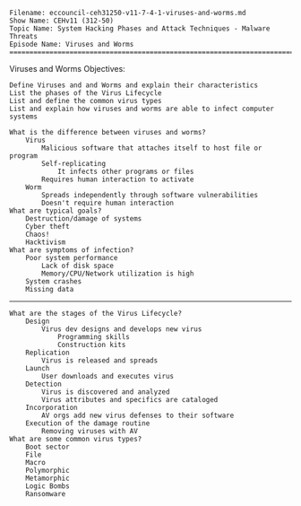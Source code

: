     Filename: eccouncil-ceh31250-v11-7-4-1-viruses-and-worms.md
    Show Name: CEHv11 (312-50)
    Topic Name: System Hacking Phases and Attack Techniques - Malware Threats
    Episode Name: Viruses and Worms ================================================================================

Viruses and Worms
Objectives:

    Define Viruses and and Worms and explain their characteristics
    List the phases of the Virus Lifecycle
    List and define the common virus types
    List and explain how viruses and worms are able to infect computer systems

    What is the difference between viruses and worms?
        Virus
            Malicious software that attaches itself to host file or program
            Self-replicating
                It infects other programs or files
            Requires human interaction to activate
        Worm
            Spreads independently through software vulnerabilities
            Doesn't require human interaction
    What are typical goals?
        Destruction/damage of systems
        Cyber theft
        Chaos!
        Hacktivism
    What are symptoms of infection?
        Poor system performance
            Lack of disk space
            Memory/CPU/Network utilization is high
        System crashes
        Missing data

-------------------------------------------------------------------------------------------------------------------------------------------


    What are the stages of the Virus Lifecycle?
        Design
            Virus dev designs and develops new virus
                Programming skills
                Construction kits
        Replication
            Virus is released and spreads
        Launch
            User downloads and executes virus
        Detection
            Virus is discovered and analyzed
            Virus attributes and specifics are cataloged
        Incorporation
            AV orgs add new virus defenses to their software
        Execution of the damage routine
            Removing viruses with AV
    What are some common virus types?
        Boot sector
        File
        Macro
        Polymorphic
        Metamorphic
        Logic Bombs
        Ransomware
